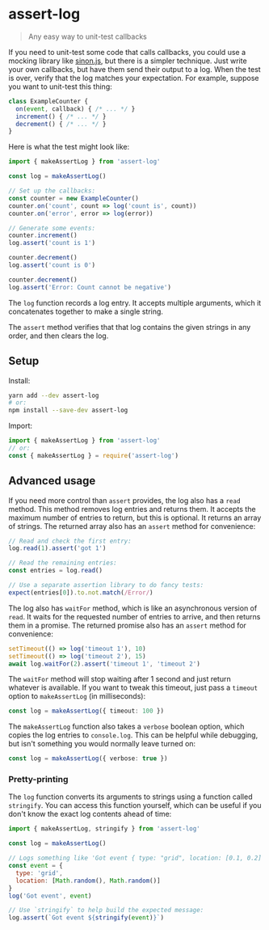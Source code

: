 # assert-log

> Any easy way to unit-test callbacks

If you need to unit-test some code that calls callbacks, you could use a mocking library like [sinon.js](https://sinonjs.org/), but there is a simpler technique. Just write your own callbacks, but have them send their output to a log. When the test is over, verify that the log matches your expectation. For example, suppose you want to unit-test this thing:

```javascript
class ExampleCounter {
  on(event, callback) { /* ... */ }
  increment() { /* ... */ }
  decrement() { /* ... */ }
}
```

Here is what the test might look like:

```javascript
import { makeAssertLog } from 'assert-log'

const log = makeAssertLog()

// Set up the callbacks:
const counter = new ExampleCounter()
counter.on('count', count => log('count is', count))
counter.on('error', error => log(error))

// Generate some events:
counter.increment()
log.assert('count is 1')

counter.decrement()
log.assert('count is 0')

counter.decrement()
log.assert('Error: Count cannot be negative')
```

The `log` function records a log entry. It accepts multiple arguments, which it concatenates together to make a single string.

The `assert` method verifies that that log contains the given strings in any order, and then clears the log.

## Setup

Install:

```sh
yarn add --dev assert-log
# or:
npm install --save-dev assert-log
```

Import:

```javascript
import { makeAssertLog } from 'assert-log'
// or:
const { makeAssertLog } = require('assert-log')
```

## Advanced usage

If you need more control than `assert` provides, the log also has a `read` method. This method removes log entries and returns them. It accepts the maximum number of entries to return, but this is optional. It returns an array of strings. The returned array also has an `assert` method for convenience:

```typescript
// Read and check the first entry:
log.read(1).assert('got 1')

// Read the remaining entries:
const entries = log.read()

// Use a separate assertion library to do fancy tests:
expect(entries[0]).to.not.match(/Error/)
```

The log also has `waitFor` method, which is like an asynchronous version of `read`. It waits for the requested number of entries to arrive, and then returns them in a promise. The returned promise also has an `assert` method for convenience:

```typescript
setTimeout(() => log('timeout 1'), 10)
setTimeout(() => log('timeout 2'), 15)
await log.waitFor(2).assert('timeout 1', 'timeout 2')
```

The `waitFor` method will stop waiting after 1 second and just return whatever is available. If you want to tweak this timeout, just pass a `timeout` option to `makeAssertLog` (in milliseconds):

```typescript
const log = makeAssertLog({ timeout: 100 })
```

The `makeAssertLog` function also takes a `verbose` boolean option, which copies the log entries to `console.log`. This can be helpful while debugging, but isn't something you would normally leave turned on:

```typescript
const log = makeAssertLog({ verbose: true })
```

### Pretty-printing

The `log` function converts its arguments to strings using a function called `stringify`. You can access this function yourself, which can be useful if you don't know the exact log contents ahead of time:

```javascript
import { makeAssertLog, stringify } from 'assert-log'

const log = makeAssertLog()

// Logs something like 'Got event { type: "grid", location: [0.1, 0.2] }':
const event = {
  type: 'grid',
  location: [Math.random(), Math.random()]
}
log('Got event', event)

// Use `stringify` to help build the expected message:
log.assert(`Got event ${stringify(event)}`)
```
